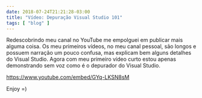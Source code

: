 ```yaml
---
date: 2018-07-24T21:21:28-03:00
title: "Vídeo: Depuração Visual Studio 101"
tags: [ "blog" ]
---
```

Redescobrindo meu canal no YouTube me empolguei em publicar mais alguma coisa. Os meu primeiros vídeos, no meu canal pessoal, são longos e possuem narração um pouco confusa, mas explicam bem alguns detalhes do Visual Studio. Agora com meu primeiro vídeo curto estou apenas demonstrando sem voz como é o depurador do Visual Studio.

https://www.youtube.com/embed/GYq-LKSN8sM

Enjoy =)
